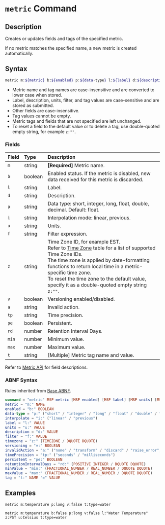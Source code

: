 # `metric` Command

## Description

Creates or updates fields and tags of the specified metric.

If no metric matches the specified name, a new metric is created automatically.

## Syntax

```bash
metric m:${metric} b:${enabled} p:${data-type} l:${label} d:${description} i:${interpolate} u:${units} f:${filter} z:${timezone} v:${versioning} a:${invalid_action} min:${minimum_value} max:${maximum_value} t:${tag-1}=${text} t:${tag-2}=${text}
```

* Metric name and tag names are case-insensitive and are converted to lower case when stored.
* Label, description, units, filter, and tag values are case-sensitive and are stored as submitted.
* Other fields are case-insensitive.
* Tag values cannot be empty.
* Metric tags and fields that are not specified are left unchanged.
* To reset a field to the default value or to delete a tag, use double-quoted empty string, for example `z:""`.

### Fields

| **Field** | **Type** | **Description** |
|:---|:---|:---|
| `m`         | string           | **[Required]** Metric name. |
| `b`         | boolean          | Enabled status. If the metric is disabled, new data received for this metric is discarded. |
| `l`         | string           | Label. |
| `d`         | string           | Description. |
| `p`         | string           | Data type: short, integer, long, float, double, decimal. Default: float. |
| `i`         | string           | Interpolation mode: linear, previous. |
| `u`         | string           | Units. |
| `f`         | string           | Filter expression. |
| `z`         | string           | Time Zone ID, for example EST.<br>Refer to [Time Zone](../../shared/timezone-list.md) table for a list of supported Time Zone IDs.<br>The time zone is applied by date-formatting functions to return local time in a metric-specific time zone.<br>To reset the time zone to the default value, specify it as a double-quoted empty string `z:""`.|
| `v`         | boolean          | Versioning enabled/disabled. |
| `a`         | string           | Invalid action. |
| `tp`        | string           | Time precision.  |
| `pe`        | boolean          | Persistent. |
| `rd`        | number           | Retention Interval Days. |
| `min`       | number           | Minimum value. |
| `max`       | number           | Maximum value. |
| `t`         | string           | [Multiple] Metric tag name and value.  |

Refer to [Metric API](../meta/metric/list.md#fields) for field descriptions.

### ABNF Syntax

Rules inherited from [Base ABNF](base-abnf.md).

```elm
command = "metric" MSP metric [MSP enabled] [MSP label] [MSP units] [MSP description] [MSP data-type] [MSP interpolate] [MSP filter] [MSP timezone] [MSP versioning] [MSP invalidAction] [MSP timePrecision] [MSP persistent] [MSP retentionIntervalDays] [MSP minValue] [MSP maxValue] *(MSP tag)
metric = "m:" NAME
enabled = "b:" BOOLEAN
data-type = "p:" ("short" / "integer" / "long" / "float" / "double" / "decimal")
interpolate = "i:" ("linear" / "previous")
label = "l:" VALUE
units = "u:" VALUE
description = "d:" VALUE
filter = "f:" VALUE
timezone = "z:" (TIMEZONE / DQUOTE DQUOTE)
versioning = "v:" BOOLEAN
invalidAction = "a:" ("none" / "transform" / "discard" / "raise_error", "set_version_status")
timePrecision = "tp:" ("seconds" / "milliseconds")
persistent = "pe:" BOOLEAN
retentionIntervalDays = "rd:" (POSITIVE_INTEGER / DQUOTE DQUOTE)
minValue = "min:" (FRACTIONAL_NUMBER / REAL_NUMBER / DQUOTE DQUOTE)
maxValue = "max:" (FRACTIONAL_NUMBER / REAL_NUMBER / DQUOTE DQUOTE)
tag = "t:" NAME "=" VALUE
```

## Examples

```ls
metric m:temperature p:long v:false t:type=water
```

```ls
metric m:temperature b:false p:long v:false l:"Water Temperature" z:PST u:Celsius t:type=water
```
